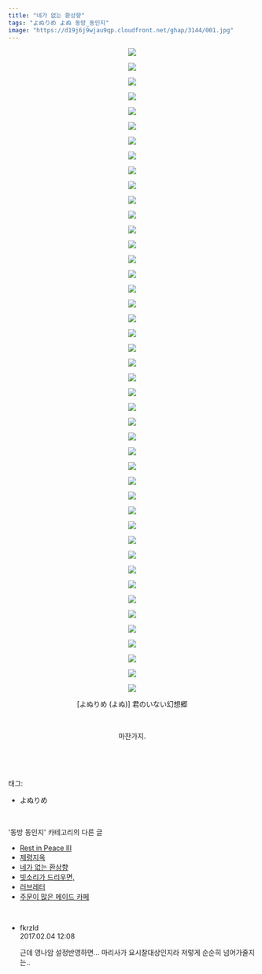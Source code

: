 ```yaml
---
title: "네가 없는 환상향"
tags: "よぬりめ よぬ 동방_동인지"
image: "https://d19j6j9wjau9qp.cloudfront.net/ghap/3144/001.jpg"
---
```

<div class="article">
<p style="text-align: center; clear: none; float: none;"><img src="{{ site.imgserver8 }}/ghap/3144/001.jpg"/></p>
<p style="text-align: center; clear: none; float: none;"><img src="{{ site.imgserver8 }}/ghap/3144/002.jpg"/></p>
<p style="text-align: center; clear: none; float: none;"><img src="{{ site.imgserver8 }}/ghap/3144/003.jpg"/></p>
<p style="text-align: center; clear: none; float: none;"><img src="{{ site.imgserver8 }}/ghap/3144/004.jpg"/></p>
<p style="text-align: center; clear: none; float: none;"><img src="{{ site.imgserver8 }}/ghap/3144/005.jpg"/></p>
<p style="text-align: center; clear: none; float: none;"><img src="{{ site.imgserver8 }}/ghap/3144/006.jpg"/></p>
<p style="text-align: center; clear: none; float: none;"><img src="{{ site.imgserver8 }}/ghap/3144/007.jpg"/></p>
<p style="text-align: center; clear: none; float: none;"><img src="{{ site.imgserver8 }}/ghap/3144/008.jpg"/></p>
<p style="text-align: center; clear: none; float: none;"><img src="{{ site.imgserver8 }}/ghap/3144/009.jpg"/></p>
<p style="text-align: center; clear: none; float: none;"><img src="{{ site.imgserver8 }}/ghap/3144/010.jpg"/></p>
<p style="text-align: center; clear: none; float: none;"><img src="{{ site.imgserver8 }}/ghap/3144/011.jpg"/></p>
<p style="text-align: center; clear: none; float: none;"><img src="{{ site.imgserver8 }}/ghap/3144/012.jpg"/></p>
<p style="text-align: center; clear: none; float: none;"><img src="{{ site.imgserver8 }}/ghap/3144/013.jpg"/></p>
<p style="text-align: center; clear: none; float: none;"><img src="{{ site.imgserver8 }}/ghap/3144/014.jpg"/></p>
<p style="text-align: center; clear: none; float: none;"><img src="{{ site.imgserver8 }}/ghap/3144/015.jpg"/></p>
<p style="text-align: center; clear: none; float: none;"><img src="{{ site.imgserver8 }}/ghap/3144/016.jpg"/></p>
<p style="text-align: center; clear: none; float: none;"><img src="{{ site.imgserver8 }}/ghap/3144/017.jpg"/></p>
<p style="text-align: center; clear: none; float: none;"><img src="{{ site.imgserver8 }}/ghap/3144/018.jpg"/></p>
<p style="text-align: center; clear: none; float: none;"><img src="{{ site.imgserver8 }}/ghap/3144/019.jpg"/></p>
<p style="text-align: center; clear: none; float: none;"><img src="{{ site.imgserver8 }}/ghap/3144/020.jpg"/></p>
<p style="text-align: center; clear: none; float: none;"><img src="{{ site.imgserver8 }}/ghap/3144/021.jpg"/></p>
<p style="text-align: center; clear: none; float: none;"><img src="{{ site.imgserver8 }}/ghap/3144/022.png"/></p>
<p style="text-align: center; clear: none; float: none;"><img src="{{ site.imgserver8 }}/ghap/3144/023.jpg"/></p>
<p style="text-align: center; clear: none; float: none;"><img src="{{ site.imgserver8 }}/ghap/3144/024.jpg"/></p>
<p style="text-align: center; clear: none; float: none;"><img src="{{ site.imgserver8 }}/ghap/3144/025.jpg"/></p>
<p style="text-align: center; clear: none; float: none;"><img src="{{ site.imgserver8 }}/ghap/3144/026.jpg"/></p>
<p style="text-align: center; clear: none; float: none;"><img src="{{ site.imgserver8 }}/ghap/3144/027.jpg"/></p>
<p style="text-align: center; clear: none; float: none;"><img src="{{ site.imgserver8 }}/ghap/3144/028.jpg"/></p>
<p style="text-align: center; clear: none; float: none;"><img src="{{ site.imgserver8 }}/ghap/3144/029.jpg"/></p>
<p style="text-align: center; clear: none; float: none;"><img src="{{ site.imgserver8 }}/ghap/3144/030.jpg"/></p>
<p style="text-align: center; clear: none; float: none;"><img src="{{ site.imgserver8 }}/ghap/3144/031.jpg"/></p>
<p style="text-align: center; clear: none; float: none;"><img src="{{ site.imgserver8 }}/ghap/3144/032.jpg"/></p>
<p style="text-align: center; clear: none; float: none;"><img src="{{ site.imgserver8 }}/ghap/3144/033.jpg"/></p>
<p style="text-align: center; clear: none; float: none;"><img src="{{ site.imgserver8 }}/ghap/3144/034.jpg"/></p>
<p style="text-align: center; clear: none; float: none;"><img src="{{ site.imgserver8 }}/ghap/3144/035.jpg"/></p>
<p style="text-align: center; clear: none; float: none;"><img src="{{ site.imgserver8 }}/ghap/3144/036.jpg"/></p>
<p style="text-align: center; clear: none; float: none;"><img src="{{ site.imgserver8 }}/ghap/3144/037.jpg"/></p>
<p style="text-align: center; clear: none; float: none;"><img src="{{ site.imgserver8 }}/ghap/3144/038.jpg"/></p>
<p style="text-align: center; clear: none; float: none;"><img src="{{ site.imgserver8 }}/ghap/3144/039.jpg"/></p>
<p style="text-align: center; clear: none; float: none;"><img src="{{ site.imgserver8 }}/ghap/3144/040.jpg"/></p>
<p style="text-align: center; clear: none; float: none;"><img src="{{ site.imgserver8 }}/ghap/3144/041.jpg"/></p>
<p style="text-align: center; clear: none; float: none;"><img src="{{ site.imgserver8 }}/ghap/3144/042.jpg"/></p>
<p style="text-align: center; clear: none; float: none;"><img src="{{ site.imgserver8 }}/ghap/3144/043.jpg"/></p>
<p style="text-align: center; clear: none; float: none;"><img src="{{ site.imgserver8 }}/ghap/3144/044.jpg"/></p>
<p style="text-align: center; clear: none; float: none;">[よぬりめ (よぬ)] 君のいない幻想郷</p>
<p style="text-align: center; clear: none; float: none;"><br/></p>
<p style="text-align: center; clear: none; float: none;">마찬가지.</p>
<p><br/></p>
</div><br/>
<div class="tagTrail">
<p>태그: </p>
<ul>
<li>よぬりめ</li>
</ul>
</div><br/>
<div class="another">
<p>'동방 동인지' 카테고리의 다른 글</p>
<ul>
<li><a href="/ghap_3156">Rest in Peace III</a></li>
<li><a href="/ghap_3154">제령지옥</a></li>
<li><a href="/ghap_3144">네가 없는 환상향</a></li>
<li><a href="/ghap_3143">빗소리가 드리우면,</a></li>
<li><a href="/ghap_3142">러브레터</a></li>
<li><a href="/ghap_3140">주문이 많은 메이드 카페</a></li>
</ul>
</div><br/>
<div class="cb_module cb_fluid">
<div class="cb_wrt cb_profile">
<div class="comment">
<ul>
<li class="cb_thumb_off" id="comment14906709">
<div class="cb_comment_area">
<div class="cb_info_area">
<div class="cb_section">
<span class="cb_nick_name">fkrzld</span>
</div>
<div class="cb_section">
<span class="cb_date">2017.02.04 12:08 </span>
</div>
</div>
<div class="cb_dsc_comment">
<p class="cb_dsc">
											근데  영나암 설정반영하면... 마리사가 요시찰대상인지라 저렇게 순순히 넘어가줄지는..
										</p>
</div>
</div></li>
</ul>
</div>
</div><!-- commentList close -->
</div><br/>
